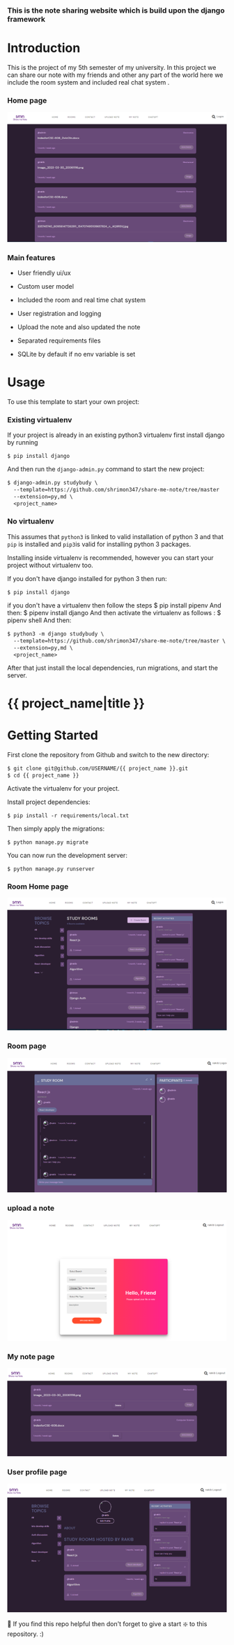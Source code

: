### This is the note sharing website which is build upon the django framework 

# Introduction

This is the project of my 5th semester of my university. In this project we can share our note with my friends and other any part of the world here we include the room system and included real chat system .
### Home page
![note_share website](https://github.com/shrimon347/share-me-note/blob/master/Capture.PNG?raw=true)


### Main features

* User friendly ui/ux

* Custom user model 

* Included the room and real time chat system

* User registration and logging 

* Upload the note and also updated the note

* Separated requirements files

* SQLite by default if no env variable is set

# Usage

To use this template to start your own project:

### Existing virtualenv

If your project is already in an existing python3 virtualenv first install django by running

    $ pip install django
    
And then run the `django-admin.py` command to start the new project:

    $ django-admin.py studybudy \
      --template=https://github.com/shrimon347/share-me-note/tree/master
      --extension=py,md \
      <project_name>
      
### No virtualenv

This assumes that `python3` is linked to valid installation of python 3 and that `pip` is installed and `pip3`is valid
for installing python 3 packages.

Installing inside virtualenv is recommended, however you can start your project without virtualenv too.

If you don't have django installed for python 3 then run:

    $ pip install django
if you don't have a virtualenv then follow the steps
    $ pip install pipenv
 And then:
    $ pipenv install django
 And then activate the virtualenv as follows :
    $ pipenv shell
And then:

    $ python3 -m django studybudy \
      --template=https://github.com/shrimon347/share-me-note/tree/master \
      --extension=py,md \
      <project_name>
      
      
After that just install the local dependencies, run migrations, and start the server.


# {{ project_name|title }}

# Getting Started

First clone the repository from Github and switch to the new directory:

    $ git clone git@github.com/USERNAME/{{ project_name }}.git
    $ cd {{ project_name }}
    
Activate the virtualenv for your project.
    
Install project dependencies:

    $ pip install -r requirements/local.txt
    
    
Then simply apply the migrations:

    $ python manage.py migrate
    

You can now run the development server:

    $ python manage.py runserver



### Room Home page
![note_share website](https://github.com/shrimon347/share-me-note/blob/master/room.PNG?raw=true)
### Room page
![note_share website](https://github.com/shrimon347/share-me-note/blob/master/inner_room.PNG?raw=true)
### upload a note
![note_share website](https://github.com/shrimon347/share-me-note/blob/master/update_note.PNG?raw=true)
### My note page
![note_share website](https://github.com/shrimon347/share-me-note/blob/master/my_note.PNG?raw=true)
### User profile page
![note_share website](https://github.com/shrimon347/share-me-note/blob/master/user_profile.PNG?raw=true)

🙏 If you find this repo helpful then don't forget to give a start ❇️ to this repository. :)
